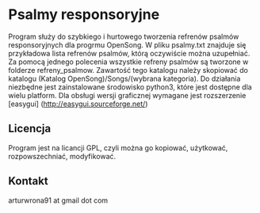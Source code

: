 # Psalmy responsoryjne

Program służy do szybkiego i hurtowego tworzenia 
refrenów psalmów responsoryjnych dla progrmu OpenSong. 
W pliku psalmy.txt znajduje się przykładowa lista refrenów psalmów, 
którą oczywiście można uzupełniać.
Za pomocą jednego polecenia wszystkie refreny psalmów są tworzone w folderze refreny_psalmow. Zawartość tego katalogu należy skopiować do katalogu (Katalog OpenSong)/Songs/(wybrana kategoria).
Do działania niezbędne jest zainstalowane środowisko python3, które jest dostępne dla wielu platform.
Dla obsługi wersji graficznej wymagane jest rozszerzenie [easygui] (http://easygui.sourceforge.net/)

## Licencja
Program jest na licancji GPL, czyli
można go kopiować, użytkować, rozpowszechniać, modyfikować.

## Kontakt
arturwrona91 at gmail dot com
